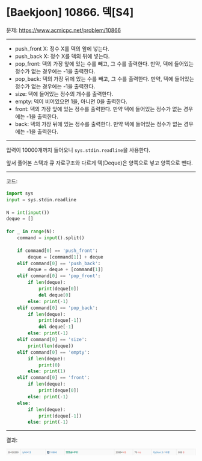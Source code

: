 # [Baekjoon] 10866. 덱[S4]

문제: https://www.acmicpc.net/problem/10866

---

- push_front X: 정수 X를 덱의 앞에 넣는다.
- push_back X: 정수 X를 덱의 뒤에 넣는다.
- pop_front: 덱의 가장 앞에 있는 수를 빼고, 그 수를 출력한다. 만약, 덱에 들어있는 정수가 없는 경우에는 -1을 출력한다.
- pop_back: 덱의 가장 뒤에 있는 수를 빼고, 그 수를 출력한다. 만약, 덱에 들어있는 정수가 없는 경우에는 -1을 출력한다.
- size: 덱에 들어있는 정수의 개수를 출력한다.
- empty: 덱이 비어있으면 1을, 아니면 0을 출력한다.
- front: 덱의 가장 앞에 있는 정수를 출력한다. 만약 덱에 들어있는 정수가 없는 경우에는 -1을 출력한다.
- back: 덱의 가장 뒤에 있는 정수를 출력한다. 만약 덱에 들어있는 정수가 없는 경우에는 -1을 출력한다.

---

입력이 10000개까지 들어오니 `sys.stdin.readline`을 사용한다.

앞서 풀어본 스택과 큐 자료구조와 다르게 덱(Deque)은 양쪽으로 넣고 양쪽으로 뺀다.

---

코드:

```python
import sys
input = sys.stdin.readline

N = int(input())
deque = []

for _ in range(N):
    command = input().split()
    
    if command[0] == 'push_front':
        deque = [command[1]] + deque
    elif command[0] == 'push_back':
        deque = deque + [command[1]]
    elif command[0] == 'pop_front':
        if len(deque):
            print(deque[0])
            del deque[0]
        else: print(-1)
    elif command[0] == 'pop_back':
        if len(deque):
            print(deque[-1])
            del deque[-1]
        else: print(-1)
    elif command[0] == 'size':
        print(len(deque))
    elif command[0] == 'empty':
        if len(deque):
            print(0)
        else: print(1)
    elif command[0] == 'front':
        if len(deque):
            print(deque[0])
        else: print(-1)
    else:
        if len(deque):
            print(deque[-1])
        else: print(-1)
```

---

결과:

![image-20220201234335943](S4_10866.assets/image-20220201234335943.png)